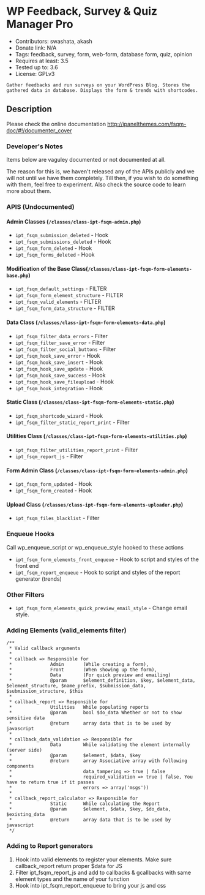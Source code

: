 # WP Feedback, Survey & Quiz Manager Pro
* Contributors: swashata, akash
* Donate link: N/A
* Tags: feedback, survey, form, web-form, database form, quiz, opinion
* Requires at least: 3.5
* Tested up to: 3.6
* License: GPLv3


`Gather feedbacks and run surveys on your WordPress Blog. Stores the gathered data in database. Displays the form & trends with shortcodes.`

## Description

Please check the online documentation http://ipanelthemes.com/fsqm-doc/#!/documenter_cover

### Developer's Notes
Items below are vaguley documented or not documented at all.

The reason for this is, we haven't released any of the APIs publicly and we will not until we have them completely. Till then, if you wish to do something with them, feel free to experiment. Also check the source code to learn more about them.

### APIS (Undocumented)
#### Admin Classes (`/classes/class-ipt-fsqm-admin.php`)
* `ipt_fsqm_submission_deleted` - Hook
* `ipt_fsqm_submissions_deleted` - Hook
* `ipt_fsqm_form_deleted` - Hook
* `ipt_fsqm_forms_deleted` - Hook

#### Modification of the Base Class(`/classes/class-ipt-fsqm-form-elements-base.php`)
* `ipt_fsqm_default_settings` - FILTER
* `ipt_fsqm_form_element_structure` - FILTER
* `ipt_fsqm_valid_elements` - FILTER
* `ipt_fsqm_form_data_structure` - FILTER

#### Data Class (`/classes/class-ipt-fsqm-form-elements-data.php`)
* `ipt_fsqm_filter_data_errors` - Filter
* `ipt_fsqm_filter_save_error` - Filter
* `ipt_fsqm_filter_social_buttons` - Filter
* `ipt_fsqm_hook_save_error` - Hook
* `ipt_fsqm_hook_save_insert` - Hook
* `ipt_fsqm_hook_save_update` - Hook
* `ipt_fsqm_hook_save_success` - Hook
* `ipt_fsqm_hook_save_fileupload` - Hook
* `ipt_fsqm_hook_integration` - Hook

#### Static Class (`/classes/class-ipt-fsqm-form-elements-static.php`)
* `ipt_fsqm_shortcode_wizard` - Hook
* `ipt_fsqm_filter_static_report_print` - Filter

#### Utilities Class (`/classes/class-ipt-fsqm-form-elements-utilities.php`)
* `ipt_fsqm_filter_utilities_report_print` - Filter
* `ipt_fsqm_report_js` - Filter

#### Form Admin Class (`/classes/class-ipt-fsqm-form-elements-admin.php`)
* `ipt_fsqm_form_updated` - Hook
* `ipt_fsqm_form_created` - Hook

#### Upload Class (`/classes/class-ipt-fsqm-form-elements-uploader.php`)
* `ipt_fsqm_files_blacklist` - Filter

### Enqueue Hooks
Call wp_enqueue_script or wp_enqueue_style hooked to these actions
* `ipt_fsqm_form_elements_front_enqueue` - Hook to script and styles of the front end
* `ipt_fsqm_report_enqueue` - Hook to script and styles of the report generator (trends)

### Other Filters
* `ipt_fsqm_form_elements_quick_preview_email_style` - Change email style.

### Adding Elements (valid_elements filter)
```
/**
 * Valid callback arguments
 *
 * callback => Responsible for
 * 				Admin 		(While creating a form),
 * 				Front 		(When showing up the form),
 * 				Data 		(For quick preview and emailing)
 *     			@param 		$element_definition, $key, $element_data, $element_structure, $name_prefix, $submission_data, $submission_structure, $this
 *
 * callback_report => Responsible for
 * 				Utilities	While populating reports
 * 				@param 		bool $do_data Whether or not to show sensitive data
 * 				@return  	array data that is to be used by javascript
 *
 * callback_data_validation => Responsible for
 * 				Data 		While validating the element internally (server side)
 * 				@param  	$element, $data, $key
 * 				@return 	array Associative array with following components
 * 				            data_tampering => true | false
 * 				            required_validation => true | false, You have to return true if it passes
 * 				            errors => array('msgs'))
 *
 * callback_report_calculator => Responsible for
 * 				Static 		While calculating the Report
 * 				@param 		$element, $data, $key, $do_data, $existing_data
 * 				@return  	array data that is to be used by javascript
 */
```
### Adding to Report generators

1. Hook into valid elements to register your elements. Make sure callback_report return proper $data for JS
2. Filter ipt_fsqm_report_js and add to callbacks & gcallbacks with same element types and the name of your function
3. Hook into ipt_fsqm_report_enqueue to bring your js and css
